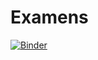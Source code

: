 # Examens

[![Binder](https://mybinder.org/badge_logo.svg)](https://mybinder.org/v2/gh/MMASSD/Examens/HEAD)
